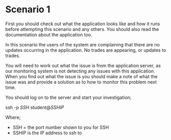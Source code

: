 # Scenario 1

First you should check out what the application looks like and how it runs before attempting this scenario and any others.  You should also read the documentation about the application too.

In this scenario the users of the system are complaining that there are no updates occurring in the application.  No trades are appearing, or updates to trades.

You will need to work out what the issue is from the application server, as our monitoring system is not detecting any issues with this application.  When you find out what the issue is you should make a note of what the issue was and provide a solution as to how to monitor this problem next time.

You should log on to the server and start your investigation;

ssh -p *SSH* student@*SSHIP*

Where;
- SSH = the port number shown to you for SSH
- SSHIP is the IP address to ssh to
